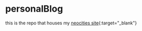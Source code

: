 # personalBlog
 this is the repo that houses my [neocities site](https://bblarf.neocities.org){:target="_blank"}
